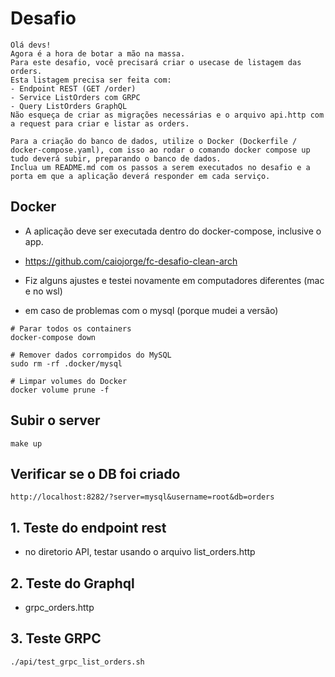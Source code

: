 # Desafio

```
Olá devs!
Agora é a hora de botar a mão na massa. 
Para este desafio, você precisará criar o usecase de listagem das orders.
Esta listagem precisa ser feita com:
- Endpoint REST (GET /order)
- Service ListOrders com GRPC
- Query ListOrders GraphQL
Não esqueça de criar as migrações necessárias e o arquivo api.http com a request para criar e listar as orders.

Para a criação do banco de dados, utilize o Docker (Dockerfile / docker-compose.yaml), com isso ao rodar o comando docker compose up tudo deverá subir, preparando o banco de dados.
Inclua um README.md com os passos a serem executados no desafio e a porta em que a aplicação deverá responder em cada serviço.
```
## Docker
- A aplicação deve ser executada dentro do docker-compose, inclusive o app.
- https://github.com/caiojorge/fc-desafio-clean-arch
- Fiz alguns ajustes e testei novamente em computadores diferentes (mac e no wsl)

- em caso de problemas com o mysql (porque mudei a versão)
```
# Parar todos os containers
docker-compose down

# Remover dados corrompidos do MySQL
sudo rm -rf .docker/mysql

# Limpar volumes do Docker
docker volume prune -f
```

## Subir o server
```
make up
```
## Verificar se o DB foi criado
```
http://localhost:8282/?server=mysql&username=root&db=orders
```
## 1. Teste do endpoint rest
- no diretorio API, testar usando o arquivo list_orders.http

## 2. Teste do Graphql
- grpc_orders.http

## 3. Teste GRPC
```bash
./api/test_grpc_list_orders.sh
```



